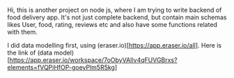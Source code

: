Hi, this is another project on node js, where I am trying to write backend of food delivery app. It's not just complete backend, but contain main schemas likes User, food, rating, reviews etc and also have some functions related with them.

I did data modelling first, using (eraser.io)[https://app.eraser.io/all]. Here is the link of (data model)[https://app.eraser.io/workspace/7oObyVAIlv4qFUVGBrxs?elements=fVQPiHfOP-goeyPlm5R5kg]